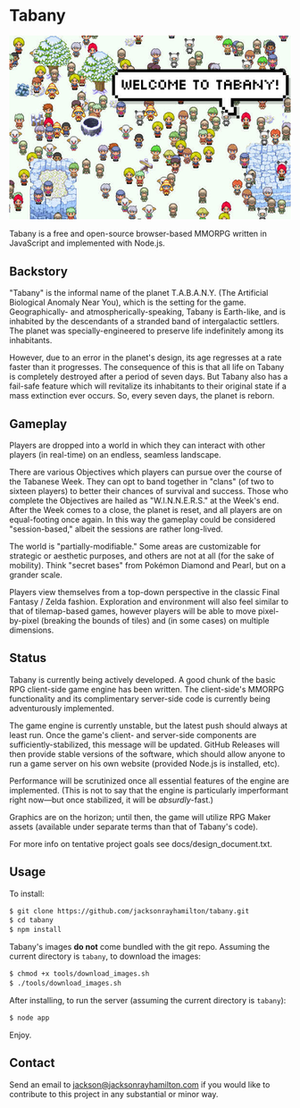 Tabany
======

![Screenshot of crowd of chibi characters on snow with the caption "Welcome to Tabany!".](screenshot.jpg "Screenshot")

Tabany is a free and open-source browser-based MMORPG written in JavaScript and implemented with Node.js.


Backstory
---------

"Tabany" is the informal name of the planet T.A.B.A.N.Y. (The Artificial Biological Anomaly Near You), which is the setting for the game. Geographically- and atmospherically-speaking, Tabany is Earth-like, and is inhabited by the descendants of a stranded band of intergalactic settlers. The planet was specially-engineered to preserve life indefinitely among its inhabitants.

However, due to an error in the planet's design, its age regresses at a rate faster than it progresses. The consequence of this is that all life on Tabany is completely destroyed after a period of seven days. But Tabany also has a fail-safe feature which will revitalize its inhabitants to their original state if a mass extinction ever occurs. So, every seven days, the planet is reborn.


Gameplay
--------

Players are dropped into a world in which they can interact with other players (in real-time) on an endless, seamless landscape. 

There are various Objectives which players can pursue over the course of the Tabanese Week. They can opt to band together in "clans" (of two to sixteen players) to better their chances of survival and success. Those who complete the Objectives are hailed as "W.I.N.N.E.R.S." at the Week's end. After the Week comes to a close, the planet is reset, and all players are on equal-footing once again. In this way the gameplay could be considered "session-based," albeit the sessions are rather long-lived.

The world is "partially-modifiable." Some areas are customizable for strategic or aesthetic purposes, and others are not at all (for the sake of mobility). Think "secret bases" from Pokémon Diamond and Pearl, but on a grander scale.

Players view themselves from a top-down perspective in the classic Final Fantasy / Zelda fashion. Exploration and environment will also feel similar to that of tilemap-based games, however players will be able to move pixel-by-pixel (breaking the bounds of tiles) and (in some cases) on multiple dimensions.


Status
------

Tabany is currently being actively developed. A good chunk of the basic RPG client-side game engine has been written. The client-side's MMORPG functionality and its complimentary server-side code is currently being adventurously implemented.

The game engine is currently unstable, but the latest push should always at least run. Once the game's client- and server-side components are sufficiently-stabilized, this message will be updated. GitHub Releases will then provide stable versions of the software, which should allow anyone to run a game server on his own website (provided Node.js is installed, etc).

Performance will be scrutinized once all essential features of the engine are implemented. (This is not to say that the engine is particularly imperformant right now&mdash;but once stabilized, it will be *absurdly*-fast.)

Graphics are on the horizon; until then, the game will utilize RPG Maker assets (available under separate terms than that of Tabany's code).

For more info on tentative project goals see docs/design_document.txt.


Usage
-----

To install:

```bash
$ git clone https://github.com/jacksonrayhamilton/tabany.git
$ cd tabany
$ npm install
```

Tabany's images **do not** come bundled with the git repo. Assuming the current directory is `tabany`, to download the images:

```bash
$ chmod +x tools/download_images.sh
$ ./tools/download_images.sh
```

After installing, to run the server (assuming the current directory is `tabany`):

```bash
$ node app
```

Enjoy.


Contact
-------

Send an email to jackson@jacksonrayhamilton.com if you would like to contribute to this project in any substantial or minor way.
